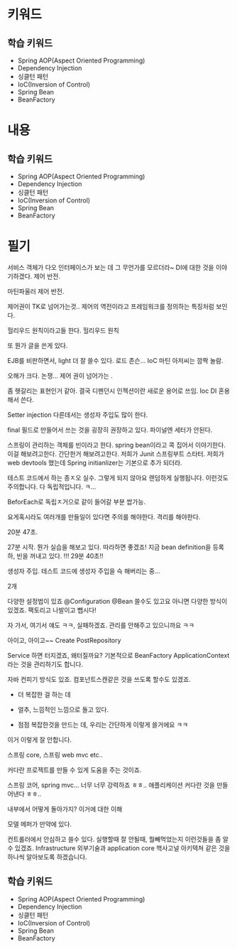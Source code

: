 # 키워드

## 학습 키워드

- Spring AOP(Aspect Oriented Programming)
- Dependency Injection
- 싱클턴 패턴
- IoC(Inversion of Control)
- Spring Bean
- BeanFactory

# 내용

## 학습 키워드

- Spring AOP(Aspect Oriented Programming)
- Dependency Injection
- 싱클턴 패턴
- IoC(Inversion of Control)
- Spring Bean
- BeanFactory

# 필기

서비스 객체가 다오 인터페이스가 보는 데 그 무언가를 모르더라~
DI에 대한 것을 이야기하겠다.
제어 반전.

마틴파울러 제어 반전.

제어권이 TK로 넘어가는것..
제어의 역전이라고 프레임워크를 정의하는 특징처럼 보인다.

헐리우드 원칙이라고들 한다.
헐리우드 원칙

또 뭔가 글을 쓴게 있다.

EJB를 비판하면서, light
더 잘 쓸수 있다.
로드 존슨...
IoC
마틴 아저씨는 깜짝 놀람.

오해가 크다.
논쟁...
제어 권이 넘어가는 .

좀 헷갈리는 표현인거 같아.
결국 디펜던시 인젝션이란 새로운 용어로 쓰임.
Ioc DI 혼용해서 쓴다.

Setter injection
다른데서는 생성자 주입도 많이 한다.

final 필드로 만들어서 쓰는 것을 굉장히 권장하고 있다.
파이널엔 세터가 안된다.

스프링이 관리하는 객체를 빈이라고 한다.
spring bean이라고 콕 집어서 이야기한다.
이걸 해보려고한다.
간단한거 해보려고한다.
저희가 Junit
스프링부트 스타터.
저희가 web devtools 했는데
Spring initianlizer는 기본으로 추가 되더라.

테스트 코드에서 하는 종ㅈ오 실수.
그렇게 되지 않아요
랜덤하게 실행됩니다.
이런것도 주의합니다.
다 독립적입니다. ㅋ...

BeforEach로 독립ㅈ거으로 같이 들어갈 부분 쌉가능.

요게혹시라도 여러개를 만들일이 있다면 주의를 해야한다.
격리를 해야한다.

20분 47초.

27분 시작.
뭔가 실습을 해보고 있다. 따라하면 좋겠죠!
지금 bean definition을 등록하, 빈을 꺼내고 있다.
!!!
29분 40초!!

생성자 주입.
테스트 코드에 생성자 주입을 슥 해버리는 중...

2개

다양한 설정법이 있죠
@Configuration @Bean 쓸수도 있고요
아니면 다양한 방식이 있겠죠.
팩토리고 나발이고 뺍시다!

자 가서, 여기서 얘도 ㅋㅋ, 실패하겠죠. 관리를 안해주고 있으니까요 ㅋㅋ

아이고, 아이고~~
Create PostRepository

Service 하면 터지겠죠, 왜터질까요?
기본적으로
BeanFactory ApplicationContext라는 것을 관리하기도 합니다.

자바 컨피기 방식도 있죠.
컴포넌트스캔같은 것을 쓰도록 할수도 있겠죠.

- 더 복잡한 걸 하는 데
- 얼추, 느낌적인 느낌으로 돌고 있다.

- 점점 복잡한것을 만드는 데, 우리는 간단하게 이렇게 쓸거에요 ㅋㅋ

이거 이렇게 잘 안합니다.

스프링 core, 스프링 web mvc
etc..

커다란 프로젝트를 만들 수 있게 도움을 주는 것이죠.

스프링 코어, spring mvc...
너무 너무 강력하죠 ㅎㅎ..
애플리케이션 커다란 것을 만들어낸다 ㅎㅎ..

내부에서 어떻게 돌아가지? 이거에 대한 이해

모델 메퍼가 만약에 있다.

컨트롤러에서 안심하고 쓸수 있다.
실행할때 잘 안될때, 뭘빼먹었는지 이런것들을 좀 알수 있겠죠.
Infrastructure 외부기술과
application core 핵사고널 아키텍쳐 같은 것을 하나씩 알아보도록 하겠습니다.

## 학습 키워드

- Spring AOP(Aspect Oriented Programming)
- Dependency Injection
- 싱클턴 패턴
- IoC(Inversion of Control)
- Spring Bean
- BeanFactory
